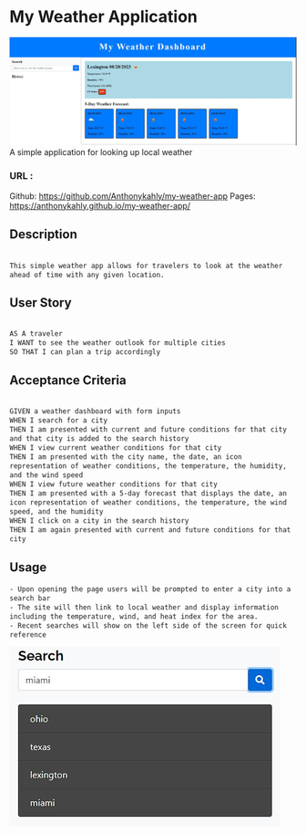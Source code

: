 # My Weather Application
![White and blue themed website that contains weather forecasts](./assets/imgs/HomepagePicture.JPG) 
A simple application for looking up local weather

### URL : 

Github: https://github.com/Anthonykahly/my-weather-app
Pages: https://anthonykahly.github.io/my-weather-app/

## Description

```

This simple weather app allows for travelers to look at the weather ahead of time with any given location. 

```

## User Story

```

AS A traveler
I WANT to see the weather outlook for multiple cities
SO THAT I can plan a trip accordingly

```

## Acceptance Criteria

```

GIVEN a weather dashboard with form inputs
WHEN I search for a city
THEN I am presented with current and future conditions for that city and that city is added to the search history
WHEN I view current weather conditions for that city
THEN I am presented with the city name, the date, an icon representation of weather conditions, the temperature, the humidity, and the wind speed
WHEN I view future weather conditions for that city
THEN I am presented with a 5-day forecast that displays the date, an icon representation of weather conditions, the temperature, the wind speed, and the humidity
WHEN I click on a city in the search history
THEN I am again presented with current and future conditions for that city

```

## Usage

```
- Upon opening the page users will be prompted to enter a city into a search bar
- The site will then link to local weather and display information including the temperature, wind, and heat index for the area.
- Recent searches will show on the left side of the screen for quick reference 
```
![White search bar with a column of recent city searches underneath](./assets/imgs/history1.JPG) 
